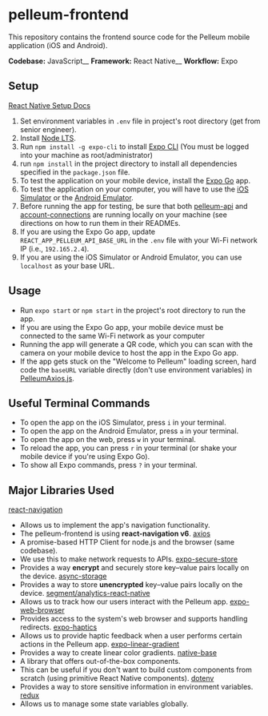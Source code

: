 # pelleum-frontend

This repository contains the frontend source code for the Pelleum mobile application (iOS and Android).

**Codebase:** JavaScript__
**Framework:** React Native__
**Workflow:** Expo

## Setup

[React Native Setup Docs](https://reactnative.dev/docs/environment-setup)

1. Set environment variables in `.env` file in project's root directory (get from senior engineer).
2. Install [Node LTS](https://nodejs.org/en/download/).
3. Run `npm install -g expo-cli` to install [Expo CLI](https://docs.expo.dev/) (You must be logged into your machine as root/administrator)    
4. run `npm install` in the project directory to install all dependencies specified in the `package.json` file.
5. To test the application on your mobile device, install the [Expo Go](https://expo.dev/client) app.
6. To test the application on your computer, you will have to use the [iOS Simulator](https://docs.expo.dev/workflow/ios-simulator/) or the [Android Emulator](https://docs.expo.dev/workflow/android-studio-emulator/).
7. Before running the app for testing, be sure that both [pelleum-api](https://github.com/pelleum/pelleum-api) and [account-connections](https://github.com/pelleum/account-connections) are running locally on your machine (see directions on how to run them in their READMEs.
8. If you are using the Expo Go app, update `REACT_APP_PELLEUM_API_BASE_URL` in the `.env` file with your Wi-Fi network IP (i.e., `192.165.2.4`).
9. If you are using the iOS Simulator or Android Emulator, you can use `localhost` as your base URL.

## Usage

- Run `expo start` or `npm start` in the project's root directory to run the app.
- If you are using the Expo Go app, your mobile device must be connected to the same Wi-Fi network as your computer
- Running the app will generate a QR code, which you can scan with the camera on your mobile device to host the app in the Expo Go app.
- If the app gets stuck on the "Welcome to Pelleum" loading screen, hard code the `baseURL` variable directly (don't use environment variables) in [PelleumAxios.js](./src/api/axios/PelleumAxios.js).

## Useful Terminal Commands
- To open the app on the iOS Simulator, press `i` in your terminal.
- To open the app on the Android Emulator, press `a` in your terminal.
- To open the app on the web, press `w` in your terminal.
- To reload the app, you can press `r` in your terminal (or shake your mobile device if you're using Expo Go).
- To show all Expo commands, press `?` in your terminal.

## Major Libraries Used
[react-navigation](https://reactnavigation.org/docs/getting-started)
- Allows us to implement the app's navigation functionality.
- The pelleum-frontend is using **react-navigation v6**.
[axios](https://github.com/axios/axios)
- A promise-based HTTP Client for node.js and the browser (same codebase).
- We use this to make network requests to APIs.
[expo-secure-store](https://docs.expo.dev/versions/latest/sdk/securestore/)
- Provides a way **encrypt** and securely store key–value pairs locally on the device.
[async-storage](https://docs.expo.dev/versions/latest/sdk/async-storage/)
- Provides a way to store **unencrypted** key–value pairs locally on the device.
[segment/analytics-react-native](https://github.com/segmentio/analytics-react-native#readme)
- Allows us to track how our users interact with the Pelleum app.
[expo-web-browser](https://docs.expo.dev/versions/latest/sdk/webbrowser/)
- Provides access to the system's web browser and supports handling redirects.
[expo-haptics](https://docs.expo.dev/versions/latest/sdk/haptics/)
- Allows us to provide haptic feedback when a user performs certain actions in the Pelleum app.
[expo-linear-gradient](https://docs.expo.dev/versions/latest/sdk/linear-gradient/)
- Provides a way to create linear color gradients.
[native-base](https://docs.nativebase.io/)
- A library that offers out-of-the-box components.
- This can be useful if you don't want to build custom components from scratch (using primitive React Native components).
[dotenv](https://github.com/motdotla/dotenv)
- Provides a way to store sensitive information in environment variables.
[redux](https://github.com/reduxjs/redux)
- Allows us to manage some state variables globally.
